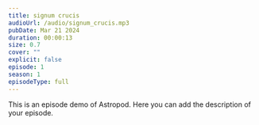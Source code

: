 ```yaml
---
title: signum crucis
audioUrl: /audio/signum_crucis.mp3
pubDate: Mar 21 2024
duration: 00:00:13
size: 0.7
cover: ""
explicit: false
episode: 1
season: 1
episodeType: full
---
```

This is an episode demo of Astropod. Here you can add the description of your episode.